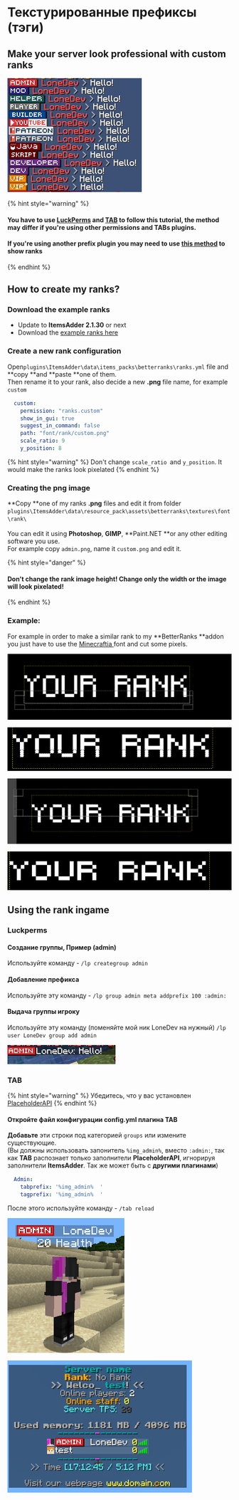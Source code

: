 # Текстурированные префиксы (тэги)

## Make your server look professional with custom ranks

![](<../../../.gitbook/assets/image (27) (4).png>)

{% hint style="warning" %}
#### You have to use [LuckPerms](https://www.spigotmc.org/resources/luckperms.28140/) and [TAB](https://www.spigotmc.org/resources/tab-1-7-x-1-16-5.57806/) to follow this tutorial, the method may differ if you're using other permissions and TABs plugins.

#### If you're using another prefix plugin you may need to use [this method](../../using-font\_images-emojis-everywhere.md) to show ranks
{% endhint %}

## How to create my ranks?

### Download the example ranks

* Update to **ItemsAdder 2.1.30** or next
* Download the [example ranks here](https://www.spigotmc.org/resources/ranks-betterranks-with-custom-textures-itemsadder-addon.84852/)

### Create a new rank configuration

Open`plugins\ItemsAdder\data\items_packs\betterranks\ranks.yml` file and \*\*copy \*\*and \*\*paste \*\*one of them.\
Then rename it to your rank, also decide a new **.png** file name, for example `custom`

```yaml
  custom:
    permission: "ranks.custom"
    show_in_gui: true
    suggest_in_command: false
    path: "font/rank/custom.png"
    scale_ratio: 9
    y_position: 8
```

{% hint style="warning" %}
Don't change `scale_ratio `and `y_position`. It would make the ranks look pixelated
{% endhint %}

### Creating the png image

\*\*Copy \*\*one of my ranks **.png** files and edit it from folder `plugins\ItemsAdder\data\resource_pack\assets\betterranks\textures\font\rank\`\
\
You can edit it using **Photoshop**, **GIMP**, \*\*Paint.NET \*\*or any other editing software you use.\
For example copy `admin.png`, name it `custom.png` and edit it.

{% hint style="danger" %}
#### Don't change the rank image height! Change only the width or the image will look pixelated!
{% endhint %}

### Example:

For example in order to make a similar rank to my \*\*BetterRanks \*\*addon you just have to use the [Minecraftia ](https://www.dafont.com/andrew-tyler.d2526)font and cut some pixels.

![](<../../../.gitbook/assets/image (36).png>)

![](<../../../.gitbook/assets/image (37).png>)

![](<../../../.gitbook/assets/image (38).png>)

![](<../../../.gitbook/assets/image (39).png>)

## Using the rank ingame

### Luckperms

#### Создание группы, Пример (admin)

Используйте команду - `/lp creategroup admin`

#### Добавление префикса

Используйте эту команду - `/lp group admin meta addprefix 100 :admin:`

#### Выдача группы игроку

Используйте эту команду (поменяйте мой ник LoneDev на нужный) `/lp user LoneDev group add admin`

![](<../../../.gitbook/assets/immagine (40).png>)

### TAB

{% hint style="warning" %}
Убедитесь, что у вас установлен [PlaceholderAPI](../../using-font\_images-emojis-everywhere.md)
{% endhint %}

#### Откройте файл конфигурации config.yml плагина TAB

**Добавьте** эти строки под категорией `groups` или измените существующие.\
(Вы должны использовать запонитель `%img_admin%`, вместо `:admin:`, так как **TAB** распознает только заполнители **PlaceholderAPI**, игнорируя заполнители **ItemsAdder**. Так же может быть с **другими плагинами**)

```yaml
  Admin:
    tabprefix: '%img_admin%  '
    tagprefix: '%img_admin%  '
```

После этого используйте команду - `/tab reload`

![](<../../../.gitbook/assets/immagine (38).png>)

![](<../../../.gitbook/assets/immagine (39).png>)
